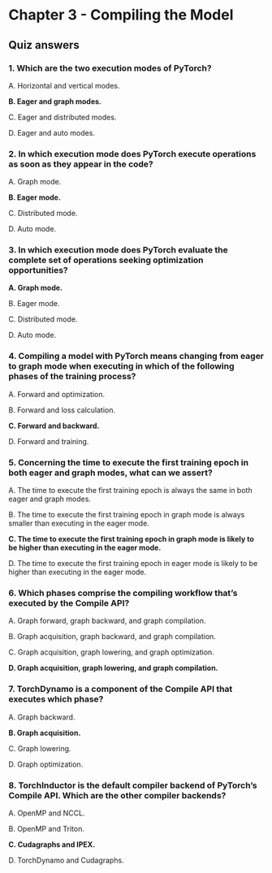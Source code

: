 # Chapter 3 - Compiling the Model

## Quiz answers

### 1. Which are the two execution modes of PyTorch?

A. Horizontal and vertical modes.

**B. Eager and graph modes.**

C. Eager and distributed modes.

D. Eager and auto modes.

### 2. In which execution mode does PyTorch execute operations as soon as they appear in the code?

A. Graph mode.

**B. Eager mode.**

C. Distributed mode.

D. Auto mode.

### 3. In which execution mode does PyTorch evaluate the complete set of operations seeking optimization opportunities?

**A. Graph mode.**

B. Eager mode.

C. Distributed mode.

D. Auto mode.

### 4. Compiling a model with PyTorch means changing from eager to graph mode when executing in which of the following phases of the training process?

A. Forward and optimization.

B. Forward and loss calculation.

**C. Forward and backward.**

D. Forward and training.

### 5. Concerning the time to execute the first training epoch in both eager and graph modes, what can we assert?

A. The time to execute the first training epoch is always the same in both eager and graph modes.

B. The time to execute the first training epoch in graph mode is always smaller than executing 
in the eager mode.

**C. The time to execute the first training epoch in graph mode is likely to be higher than 
executing in the eager mode.**

D. The time to execute the first training epoch in eager mode is likely to be higher than 
executing in the eager mode.

### 6. Which phases comprise the compiling workflow that’s executed by the Compile API?

A. Graph forward, graph backward, and graph compilation.

B. Graph acquisition, graph backward, and graph compilation.

C. Graph acquisition, graph lowering, and graph optimization.

**D. Graph acquisition, graph lowering, and graph compilation.**

### 7. TorchDynamo is a component of the Compile API that executes which phase?

A. Graph backward.

**B. Graph acquisition.**

C. Graph lowering.

D. Graph optimization.

### 8. TorchInductor is the default compiler backend of PyTorch’s Compile API. Which are the other compiler backends?

A. OpenMP and NCCL.

B. OpenMP and Triton.

**C. Cudagraphs and IPEX.**

D. TorchDynamo and Cudagraphs.
